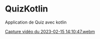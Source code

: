 # QuizKotlin
Application de Quiz avec kotlin

[Capture vidéo du 2023-02-15 14:10:47.webm](https://user-images.githubusercontent.com/29934021/219129435-09c0c935-a02d-4eee-90d4-8b1050a23843.webm)
